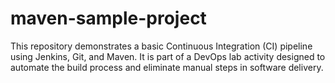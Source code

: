 # maven-sample-project
This repository demonstrates a basic Continuous Integration (CI) pipeline using Jenkins, Git, and Maven. It is part of a DevOps lab activity designed to automate the build process and eliminate manual steps in software delivery.

